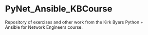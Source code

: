 # PyNet_Ansible_KBCourse
Repository of exercises and other work from the Kirk Byers Python + Ansible for Network Engineers course.
